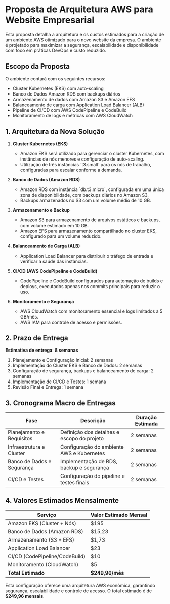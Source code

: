 # Proposta de Arquitetura AWS para Website Empresarial

Esta proposta detalha a arquitetura e os custos estimados para a criação de um ambiente AWS otimizado para o novo website da empresa. O ambiente é projetado para maximizar a segurança, escalabilidade e disponibilidade com foco em práticas DevOps e custo reduzido.

## Escopo da Proposta

O ambiente contará com os seguintes recursos:
- Cluster Kubernetes (EKS) com auto-scaling
- Banco de Dados Amazon RDS com backups diários
- Armazenamento de dados com Amazon S3 e Amazon EFS
- Balanceamento de carga com Application Load Balancer (ALB)
- Pipeline de CI/CD com AWS CodePipeline e CodeBuild
- Monitoramento de logs e métricas com AWS CloudWatch

## 1. Arquitetura da Nova Solução

1. **Cluster Kubernetes (EKS)**
   - Amazon EKS será utilizado para gerenciar o cluster Kubernetes, com instâncias de nós menores e configuração de auto-scaling.
   - Utilização de três instâncias \`t3.small\` para os nós de trabalho, configuradas para escalar conforme a demanda.

2. **Banco de Dados (Amazon RDS)**
   - Amazon RDS com instância \`db.t3.micro\`, configurada em uma única zona de disponibilidade, com backups diários no Amazon S3.
   - Backups armazenados no S3 com um volume médio de 10 GB.

3. **Armazenamento e Backup**
   - Amazon S3 para armazenamento de arquivos estáticos e backups, com volume estimado em 10 GB.
   - Amazon EFS para armazenamento compartilhado no cluster EKS, configurado para um volume reduzido.

4. **Balanceamento de Carga (ALB)**
   - Application Load Balancer para distribuir o tráfego de entrada e verificar a saúde das instâncias.

5. **CI/CD (AWS CodePipeline e CodeBuild)**
   - CodePipeline e CodeBuild configurados para automação de builds e deploys, executados apenas nos commits principais para reduzir o uso.

6. **Monitoramento e Segurança**
   - AWS CloudWatch com monitoramento essencial e logs limitados a 5 GB/mês.
   - AWS IAM para controle de acesso e permissões.

## 2. Prazo de Entrega

**Estimativa de entrega**: **8 semanas**

1. Planejamento e Configuração Inicial: 2 semanas
2. Implementação do Cluster EKS e Banco de Dados: 2 semanas
3. Configuração de segurança, backups e balanceamento de carga: 2 semanas
4. Implementação de CI/CD e Testes: 1 semana
5. Revisão Final e Entrega: 1 semana

## 3. Cronograma Macro de Entregas

| Fase                        | Descrição                                  | Duração Estimada |
|-----------------------------|--------------------------------------------|------------------|
| Planejamento e Requisitos   | Definição dos detalhes e escopo do projeto | 2 semanas       |
| Infraestrutura e Cluster    | Configuração do ambiente AWS e Kubernetes  | 2 semanas       |
| Banco de Dados e Segurança  | Implementação de RDS, backup e segurança   | 2 semanas       |
| CI/CD e Testes              | Configuração do pipeline e testes finais   | 2 semanas       |

## 4. Valores Estimados Mensalmente

| Serviço                           | Valor Estimado Mensal |
|-----------------------------------|------------------------|
| Amazon EKS (Cluster + Nós)        | $195                  |
| Banco de Dados (Amazon RDS)       | $15,23                |
| Armazenamento (S3 + EFS)          | $1,73                 |
| Application Load Balancer         | $23                   |
| CI/CD (CodePipeline/CodeBuild)    | $10                   |
| Monitoramento (CloudWatch)        | $5                    |
| **Total Estimado**                | **$249,96/mês**       |

Esta configuração oferece uma arquitetura AWS econômica, garantindo segurança, escalabilidade e controle de acesso. O total estimado é de **$249,96 mensais**.

